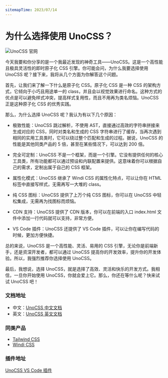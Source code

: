 ```yaml
---
sitemapTime: 2023/07/14
---
```


# 为什么选择使用 UnoCSS？

![UnoCSS 官网](/images/unocss/1.png)

今天我要和你分享的是一个我最近发现的神奇工具——UnoCSS。这是一个高性能且极具灵活性的即时原子化 CSS 引擎。你可能会问，为什么我要选择使用 UnoCSS 呢？接下来，我将从几个方面为你解答这个问题。

首先，让我们来了解一下什么是原子化 CSS。原子化 CSS 是一种 CSS 的架构方式，它倾向于小巧且用途单一的 class，并且会以视觉效果进行命名。这种方式的优点是可以避免样式冲突，提高样式复用性，而且不用再为类名烦恼。UnoCSS 正是这种原子化 CSS 的优秀实践。

那么，为什么选择 UnoCSS 呢？我认为有以下几个原因：

- 极致性能：UnoCSS 跳过解析，不使用 AST，直接通过高效的字符串拼接来生成对应的 CSS，同时对类名和生成的 CSS 字符串进行了缓存，当再次遇到相同的实用工具类时，它可以绕过整个匹配和生成的过程。据说，UnoCSS 的性能是其他同类产品的 5 倍，甚至在某些情况下，可以达到 200 倍。

- 完全可定制：UnoCSS 不是一个框架，而是一个引擎。它没有提供任何的核心工具类，所有功能都可以通过预设和内联配置来提供。这意味着你可以根据自己的需求，定制出属于自己的 CSS 框架。

- 属性化模式：UnoCSS 继承了 Windi CSS 的属性化特点，可以让你在 HTML 标签中直接写样式，无需再写一大堆的 class。

- 纯 CSS 图标：UnoCSS 提供了上万个纯 CSS 图标，你可以在 UnoCSS 中轻松集成，无需再为找图标而烦恼。

- CDN 支持：UnoCSS 提供了 CDN 版本，你可以在前端的入口 index.html 文件中添加一行代码就可以支持，非常方便。

- VS Code 插件：UnoCSS 还提供了 VS Code 插件，可以让你在编写代码的时候，更加方便快捷。

总的来说，UnoCSS 是一个高性能、灵活、易用的 CSS 引擎，无论你是前端新手，还是资深开发者，都可以通过 UnoCSS 提高你的开发效率，提升你的开发体验。所以，我强烈推荐你选择使用 UnoCSS。

最后，我想说，选择 UnoCSS，就是选择了高效、灵活和快乐的开发方式。我相信，一旦你开始使用 UnoCSS，你就会爱上它。那么，你还在等什么呢？快来试试 UnoCSS 吧！

### 文档地址

- 中文：[UnoCSS 中文文档](https://alfred-skyblue.github.io/unocss-docs-cn/)
- 英文：[UnoCSS 英文文档](https://unocss.dev/)

### 同类产品

- [Tailwind CSS](https://tailwindcss.com/)
- [Windi CSS](https://windicss.org/)

### 插件地址

[UnoCSS VS Code 插件](https://marketplace.visualstudio.com/items?itemName=antfu.unocss)
